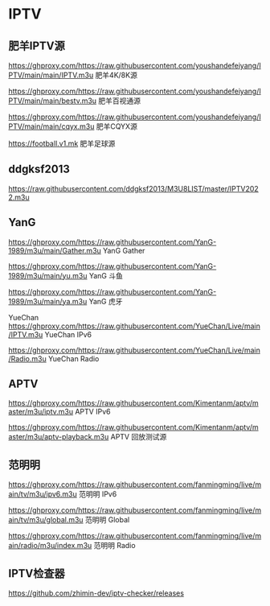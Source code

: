 # IPTV

## 肥羊IPTV源
https://ghproxy.com/https://raw.githubusercontent.com/youshandefeiyang/IPTV/main/main/IPTV.m3u    肥羊4K/8K源

https://ghproxy.com/https://raw.githubusercontent.com/youshandefeiyang/IPTV/main/main/bestv.m3u    肥羊百视通源

https://ghproxy.com/https://raw.githubusercontent.com/youshandefeiyang/IPTV/main/main/cqyx.m3u    肥羊CQYX源

https://football.v1.mk    肥羊足球源

## ddgksf2013
https://raw.githubusercontent.com/ddgksf2013/M3U8LIST/master/IPTV2022.m3u


## YanG
https://ghproxy.com/https://raw.githubusercontent.com/YanG-1989/m3u/main/Gather.m3u️    YanG Gather

https://ghproxy.com/https://raw.githubusercontent.com/YanG-1989/m3u/main/yu.m3u️    YanG 斗鱼

https://ghproxy.com/https://raw.githubusercontent.com/YanG-1989/m3u/main/ya.m3u️    YanG 虎牙

YueChan
https://ghproxy.com/https://raw.githubusercontent.com/YueChan/Live/main/IPTV.m3u    YueChan IPv6

https://ghproxy.com/https://raw.githubusercontent.com/YueChan/Live/main/Radio.m3u    YueChan Radio

## APTV
https://ghproxy.com/https://raw.githubusercontent.com/Kimentanm/aptv/master/m3u/iptv.m3u️    APTV IPv6

https://ghproxy.com/https://raw.githubusercontent.com/Kimentanm/aptv/master/m3u/aptv-playback.m3u    APTV 回放测试源

## 范明明
https://ghproxy.com/https://raw.githubusercontent.com/fanmingming/live/main/tv/m3u/ipv6.m3u    范明明 IPv6

https://ghproxy.com/https://raw.githubusercontent.com/fanmingming/live/main/tv/m3u/global.m3u    范明明 Global

https://ghproxy.com/https://raw.githubusercontent.com/fanmingming/live/main/radio/m3u/index.m3u    范明明 Radio




## IPTV检查器
https://github.com/zhimin-dev/iptv-checker/releases
